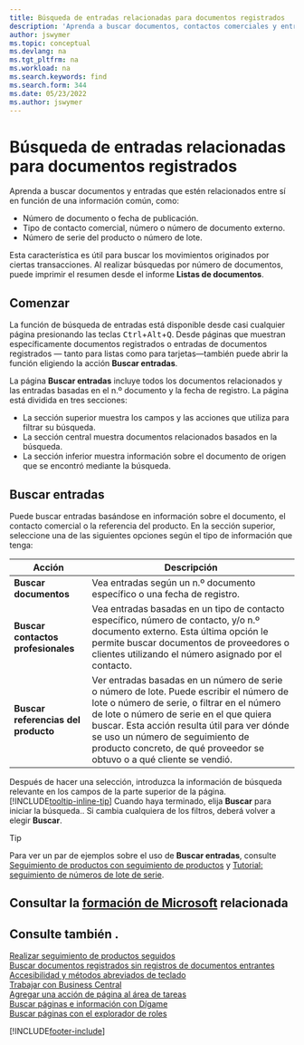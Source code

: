 ```yaml
---
title: Búsqueda de entradas relacionadas para documentos registrados
description: 'Aprenda a buscar documentos, contactos comerciales y entradas de artículos relacionados entre sí.'
author: jswymer
ms.topic: conceptual
ms.devlang: na
ms.tgt_pltfrm: na
ms.workload: na
ms.search.keywords: find
ms.search.form: 344
ms.date: 05/23/2022
ms.author: jswymer
---
```

# Búsqueda de entradas relacionadas para documentos registrados

Aprenda a buscar documentos y entradas que estén relacionados entre sí en función de una información común, como:

- Número de documento o fecha de publicación.
- Tipo de contacto comercial, número o número de documento externo.
- Número de serie del producto o número de lote.

Esta característica es útil para buscar los movimientos originados por ciertas transacciones. Al realizar búsquedas por número de documentos, puede imprimir el resumen desde el informe **Listas de documentos**.

## Comenzar

La función de búsqueda de entradas está disponible desde casi cualquier página presionando las teclas <kbd>Ctrl</kbd>+<kbd>Alt</kbd>+<kbd>Q</kbd>. Desde páginas que muestran específicamente documentos registrados o entradas de documentos registrados &mdash; tanto para listas como para tarjetas&mdash;también puede abrir la función eligiendo la acción **Buscar entradas**.

La página **Buscar entradas** incluye todos los documentos relacionados y las entradas basadas en el n.º documento y la fecha de registro. La página está dividida en tres secciones:

- La sección superior muestra los campos y las acciones que utiliza para filtrar su búsqueda.
- La sección central muestra documentos relacionados basados en la búsqueda.
- La sección inferior muestra información sobre el documento de origen que se encontró mediante la búsqueda.

## Buscar entradas

Puede buscar entradas basándose en información sobre el documento, el contacto comercial o la referencia del producto. En la sección superior, seleccione una de las siguientes opciones según el tipo de información que tenga:

|Acción|Descripción|
|------|-----------|
| **Buscar documentos** | Vea entradas según un n.º documento específico o una fecha de registro. |
| **Buscar contactos profesionales** | Vea entradas basadas en un tipo de contacto específico, número de contacto, y/o n.º documento externo. Esta última opción le permite buscar documentos de proveedores o clientes utilizando el número asignado por el contacto. |
| **Buscar referencias del producto** | Ver entradas basadas en un número de serie o número de lote. Puede escribir el número de lote o número de serie, o filtrar en el número de lote o número de serie en el que quiera buscar. Esta acción resulta útil para ver dónde se uso un número de seguimiento de producto concreto, de qué proveedor se obtuvo o a qué cliente se vendió. |

Después de hacer una selección, introduzca la información de búsqueda relevante en los campos de la parte superior de la página. [!INCLUDE[tooltip-inline-tip](includes/tooltip-inline-tip_md.md)] Cuando haya terminado, elija **Buscar** para iniciar la búsqueda.. Si cambia cualquiera de los filtros, deberá volver a elegir **Buscar**.

> [!TIP]
> Para ver un par de ejemplos sobre el uso de **Buscar entradas**, consulte [Seguimiento de productos con seguimiento de productos](inventory-how-to-trace-item-tracked-items.md) y [Tutorial: seguimiento de números de lote de serie](walkthrough-tracing-serial-lot-numbers.md).

## Consultar la [formación de Microsoft](/training/modules/user-interface-dynamics-365-business-central/index) relacionada

## Consulte también .

[Realizar seguimiento de productos seguidos](inventory-how-to-trace-item-tracked-items.md)  
[Buscar documentos registrados sin registros de documentos entrantes](across-how-find-posted-documents-without-income-document-records.md)  
[Accesibilidad y métodos abreviados de teclado](ui-accessibility.md)  
[Trabajar con Business Central](ui-work-product.md)  
[Agregar una acción de página al área de tareas](ui-bookmarks.md)  
[Buscar páginas e información con Dígame](ui-search.md)  
[Buscar páginas con el explorador de roles](ui-role-explorer.md)  

[!INCLUDE[footer-include](includes/footer-banner.md)]
